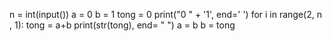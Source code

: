 n = int(input())
a = 0
b = 1
tong = 0
print("0 " + '1', end=' ')
for i in range(2, n , 1):
    tong = a+b
    print(str(tong), end= " ")
    a = b
    b = tong